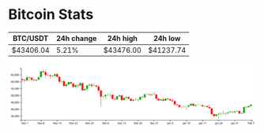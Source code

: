# Bitcoin Stats

BTC/USDT|24h change|24h high|24h low|
|---|---|---|---|
|$43406.04|5.21%|$43476.00|$41237.74|

<img src="./chart.svg">
